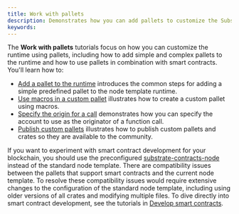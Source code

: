 ```yaml
---
title: Work with pallets
description: Demonstrates how you can add pallets to customize the Substrate runtime environment.
keywords:
---
```


The **Work with pallets** tutorials focus on how you can customize the runtime using pallets, including how to add simple and complex pallets to the runtime and how to use pallets in combination with smart contracts.
You'll learn how to:

- [Add a pallet to the runtime](/tutorials/work-with-pallets/add-a-pallet/) introduces the common steps for adding a simple predefined pallet to the node template runtime.
- [Use macros in a custom pallet](/tutorials/work-with-pallets/use-macros-in-a-custom-pallet) illustrates how to create a custom pallet using macros.
- [Specify the origin for a call](/tutorials/work-with-pallets/specify-the-origin-for-a-call) demonstrates how you can specify the account to use as the originator of a function call.
- [Publish custom pallets](/tutorials/work-with-pallets/publish-custom-pallets) illustrates how to publish custom pallets and crates so they are available to the community.

If you want to experiment with smart contract development for your blockchain, you should use the preconfigured [substrate-contracts-node](https://github.com/paritytech/substrate-contracts-node) instead of the standard node template.
There are compatibility issues between the pallets that support smart contracts and the current node template. 
To resolve these compatibility issues would require extensive changes to the configuration of the standard node template, including using older versions of all crates and modifying multiple files. 
To dive directly into smart contract development, see the tutorials in [Develop smart contracts](/tutorials/smart-contracts/).

<!--
- [Configure the contracts pallet](/tutorials/work-with-pallets/contracts-pallet/) demonstrates how to configure a complex pallet to work with smart contracts.

-->